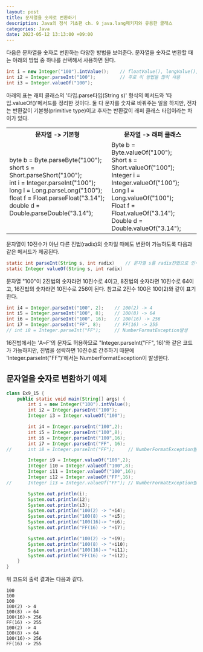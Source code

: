 ```yaml
---
layout: post
title: 문자열을 숫자로 변환하기
description: Java의 정석 기초편 ch. 9 java.lang패키지와 유용한 클래스
categories: Java
date: 2023-05-12 13:13:00 +09:00
---
```

다음은 문자열을 숫자로 변환하는 다양한 방법을 보여준다. 문자열을 숫자로 변환할 때는 아래의 방법 중 하나를 선택해서 사용하면 된다.

```java
int i = new Integer("100").intValue();    // floatValue(), longValue(), ...
int i2 = Integer.parseInt("100");         // 주로 이 방법을 많이 사용
int i3 = Integer.valueOf("100");
```

아래의 표는 래퍼 클래스의 '타입.parse타입(String s)' 형식의 메서드와 '타입.valueOf()'메서드를 정리한 것이다. 둘 다 문자를 숫자로 바꿔주는 일을 하지만, 전자는 반환값이 기본형(primitive type)이고 후자는 반환값이 래퍼 클래스 타입이라는 차이가 있다.

<table>
  <tr>
    <th>문자열 -> 기본형</th>
    <th>문자열 -> 래퍼 클래스</th>
  </tr>
  <tr>
    <td>byte b = Byte.parseByte("100");<br>short s = Short.parseShort("100");<br>int i = Integer.parseInt("100");<br>long l = Long.parseLong("100");<br>float f = Float.parseFloat("3.14");<br>double d = Double.parseDouble("3.14");</td>
    <td>Byte b = Byte.valueOf("100");<br>Short s = Short.valueOf("100");<br>Integer i = Integer.valueOf("100");<br>Long l = Long.valueOf("100");<br>Float f = Float.valueOf("3.14");<br>Double d = Double.valueOf("3.14");</td>
  </tr>
</table>

문자열이 10진수가 아닌 다른 진법(radix)의 숫자일 때에도 변환이 가능하도록 다음과 같은 메서드가 제공된다.

```java
static int parseInt(String s, int radix)    // 문자열 s를 radix진법으로 인식
static Integer valueOf(String s, int radix)
```

문자열 "100"이 2진법의 숫자라면 10진수로 4이고, 8진법의 숫자라면 10진수로 64이고, 16진법의 숫자라면 10진수로 256이 된다. 참고로 2진수 100은 100(2)와 같이 표기한다.

```java
int i4 = Integer.parseInt("100", 2);    // 100(2) -> 4
int i5 = Integer.parseInt("100", 8);    // 100(8) -> 64
int i6 = Integer.parseInt("100", 16);   // 100(16) -> 256
int i7 = Integer.parseInt("FF", 8);     // FF(16) -> 255
// int i8 = Integer.parseInt("FF");     // NumberFormatException발생
```

16진법에서는 'A~F'의 문자도 허용하므로 "Integer.parseInt("FF", 16)'와 같은 코드가 가능하지만, 진법을 생략하면 10진수로 간주하기 때문에 'Integer.parseInt("FF")'에서는 NumberFormatException이 발생한다.


## 문자열을 숫자로 변환하기 예제

```java
class Ex9_15 {
	public static void main(String[] args) {
		int i = new Integer("100").intValue();
		int i2 = Integer.parseInt("100");
		Integer i3 = Integer.valueOf("100");

		int i4 = Integer.parseInt("100",2);
		int i5 = Integer.parseInt("100",8);
		int i6 = Integer.parseInt("100",16);
		int i7 = Integer.parseInt("FF", 16);
//		int i8 = Integer.parseInt("FF");     // NumberFormatException발생 

		Integer i9 = Integer.valueOf("100",2);
		Integer i10 = Integer.valueOf("100",8);
		Integer i11 = Integer.valueOf("100",16);
		Integer i12 = Integer.valueOf("FF",16);
//		Integer i13 = Integer.valueOf("FF"); // NumberFormatException발생 

		System.out.println(i);
		System.out.println(i2);
		System.out.println(i3);
		System.out.println("100(2) -> "+i4);
		System.out.println("100(8) -> "+i5);
		System.out.println("100(16)-> "+i6);
		System.out.println("FF(16) -> "+i7);

		System.out.println("100(2) -> "+i9);
		System.out.println("100(8) -> "+i10);
		System.out.println("100(16)-> "+i11);
		System.out.println("FF(16) -> "+i12);
	}
}
```

위 코드의 출력 결과는 다음과 같다.

```
100
100
100
100(2) -> 4
100(8) -> 64
100(16)-> 256
FF(16) -> 255
100(2) -> 4
100(8) -> 64
100(16)-> 256
FF(16) -> 255
```
